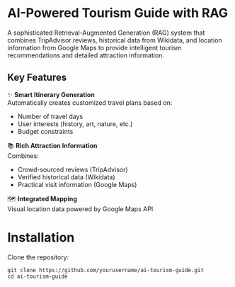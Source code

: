 # AI-Powered Tourism Guide with RAG

A sophisticated Retrieval-Augmented Generation (RAG) system that combines TripAdvisor reviews, historical data from Wikidata, and location information from Google Maps to provide intelligent tourism recommendations and detailed attraction information.

## Key Features

✨ **Smart Itinerary Generation**  
Automatically creates customized travel plans based on:
- Number of travel days
- User interests (history, art, nature, etc.)
- Budget constraints

📚 **Rich Attraction Information**  
Combines:
- Crowd-sourced reviews (TripAdvisor)
- Verified historical data (Wikidata)
- Practical visit information (Google Maps)

🗺️ **Integrated Mapping**  
Visual location data powered by Google Maps API

# Installation
Clone the repository:
```
git clone https://github.com/yourusername/ai-tourism-guide.git
cd ai-tourism-guide
```

